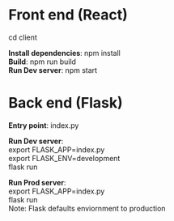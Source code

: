 <h1>Front end (React)</h1>

cd client

<b>Install dependencies</b>: npm install <br>
<b>Build</b>: npm run build <br>
<b>Run Dev server</b>: npm start <br>

<h1>Back end (Flask)</h1>

<b>Entry point</b>: index.py <br>

<b>Run Dev server</b>: <br>
export FLASK_APP=index.py<br>
export FLASK_ENV=development<br>
flask run<br>

<b>Run Prod server</b>: <br>
export FLASK_APP=index.py <br>
flask run<br>
Note: Flask defaults enviornment to production
